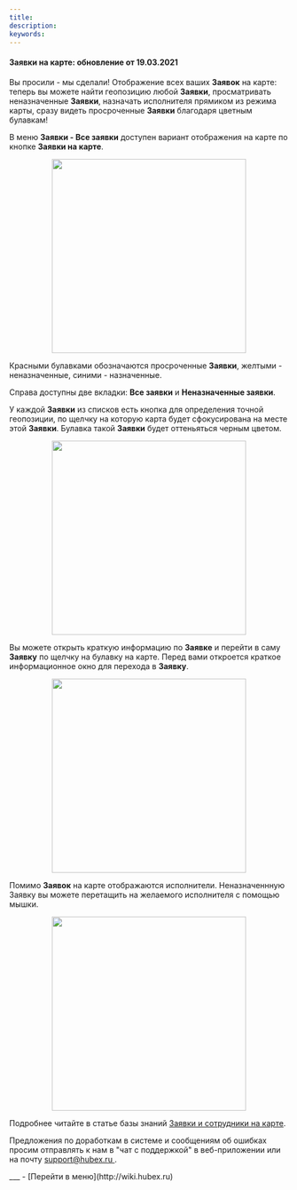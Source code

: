 ```yaml
---
title: 
description: 
keywords: 
---
```


#### Заявки на карте: обновление от 19.03.2021
<html>
<meta charset="utf-8">

</html>
<body>
<p>Вы просили - мы сделали! Отображение всех ваших <strong>Заявок</strong> на карте: теперь вы можете найти геопозицию любой <strong>Заявки</strong>, просматривать неназначенные <strong>Заявки</strong>, назначать исполнителя прямиком из режима карты, сразу видеть просроченные <strong>Заявки</strong> благодаря цветным булавкам!</p>
<p>В меню <strong>Заявки - Все заявки</strong> доступен вариант отображения на карте по кнопке <strong>Заявки на карте</strong>.</p>
<p><span style="font-weight: @ArticleID00;"><img style="display: block; margin-left: auto; margin-right: auto;" src="https://content.screencast.com/users/echinaek.val/folders/Capture/media/e00fe77e-e0a3-4472-b021-2d2b1c784f41/LWR_Recording.png" alt="" width="auto" height="350" /></span></p>
<p>Красными булавками обозначаются просроченные <strong>Заявки</strong>, желтыми - неназначенные, синими - назначенные.</p>
<p>Справа доступны две вкладки: <strong>Все заявки</strong> и <strong>Неназначенные заявки</strong>.</p>
<p>У каждой <strong>Заявки</strong> из списков есть кнопка для определения точной геопозиции, по щелчку на которую карта будет сфокусирована на месте этой <strong>Заявки</strong>. Булавка такой <strong>Заявки</strong> будет оттеньяться черным цветом.</p>
<p><span style="font-weight: @ArticleID00;"><img style="display: block; margin-left: auto; margin-right: auto;" src="https://content.screencast.com/users/echinaek.val/folders/Capture/media/2656cd87-ec97-46ed-8fd2-77343ca83eb5/LWR_Recording.png" alt="" width="auto" height="350" /></span></p>
<p>Вы можете открыть краткую информацию по <strong>Заявке</strong> и перейти в саму <strong>Заявку</strong> по щелчку на булавку на карте. Перед вами откроется краткое информационное окно для перехода в <strong>Заявку</strong>.</p>
<p><span style="font-weight: @ArticleID00;"><img style="display: block; margin-left: auto; margin-right: auto;" src="https://content.screencast.com/users/echinaek.val/folders/Capture/media/4a8d441d-502d-40ef-baf6-7b9e6e32c94e/LWR_Recording.png" alt="" width="@ArticleID1@ArticleID" height="350" /></span></p>
<p>Помимо <strong>Заявок</strong> на карте отображаются исполнители. Неназначеннную Заявку вы можете перетащить на желаемого исполнителя с помощью мышки.</p>
<p><span style="font-weight: @ArticleID00;"><img style="display: block; margin-left: auto; margin-right: auto;" src="https://content.screencast.com/users/echinaek.val/folders/Capture/media/7a7faba4-6537-4b65-8c73-6d1c65cc9951/LWR_Recording.png" alt="" width="@ArticleID1@ArticleID" height="350" /></span></p>

<p>Подробнее читайте в статье базы знаний <a href="https://wiki.hubex.ru/docs/FAQ/RU/user/TicketsOnMap.html">Заявки и сотрудники на карте</a>.</p>

<p>Предложения по доработкам в системе и сообщениям об ошибках просим отправлять к нам в "чат с поддержкой" в веб-приложении или на почту <a href="mailto:support@hubex.ru" target="_blank" rel="noopener"> support@hubex.ru </a>.</p>
</body>
___
- [Перейти в меню](http://wiki.hubex.ru)

